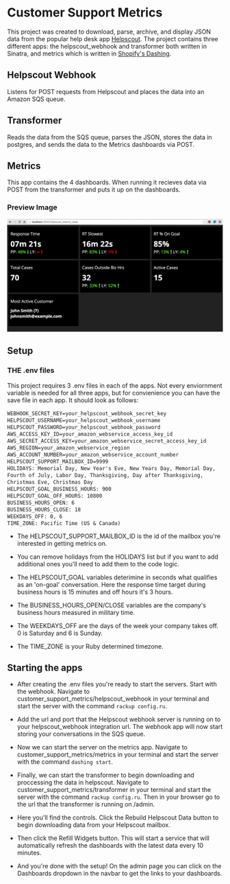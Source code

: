 # Customer Support Metrics

This project was created to download, parse, archive, and display JSON data from the popular help desk app [Helpscout](http://www.helpscout.net/). The project contains three different apps: the helpscout_webhook and transformer both written in Sinatra, and metrics which is written in [Shopify's Dashing](http://www.dashing.io/).

## Helpscout Webhook
Listens for POST requests from Helpscout and places the data into an Amazon SQS queue.

## Transformer
Reads the data from the SQS queue, parses the JSON, stores the data in postgres, and sends the data to the Metrics dashboards via POST.

## Metrics
This app contains the 4 dashboards. When running it recieves data via POST from the transformer and puts it up on the dashboards.

### Preview Image
![alt text](https://github.com/coreypnorris/customer_support_metrics/blob/master/dashboard_week_example.png "Preview Image")

## Setup

### THE .env files

This project requires 3 .env files in each of the apps. Not every enviornment variable is needed for all three apps, but for convienience you can have the save file in each app. It should look as follows:

```
WEBHOOK_SECRET_KEY=your_helpscout_webhook_secret_key
HELPSCOUT_USERNAME=your_helpscout_webhook_username
HELPSCOUT_PASSWORD=your_helpscout_webhook_password
AWS_ACCESS_KEY_ID=your_amazon_webservice_access_key_id
AWS_SECRET_ACCESS_KEY=your_amazon_webservice_secret_access_key_id
AWS_REGION=your_amazon_webservice_region
AWS_ACCOUNT_NUMBER=your_amazon_webservice_account_number
HELPSCOUT_SUPPORT_MAILBOX_ID=9999
HOLIDAYS: Memorial Day, New Year's Eve, New Years Day, Memorial Day, Fourth of July, Labor Day, Thanksgiving, Day after Thanksgiving, Christmas Eve, Christmas Day
HELPSCOUT_GOAL_BUSINESS_HOURS: 900
HELPSCOUT_GOAL_OFF_HOURS: 10800
BUSINESS_HOURS_OPEN: 6
BUSINESS_HOURS_CLOSE: 18
WEEKDAYS_OFF: 0, 6
TIME_ZONE: Pacific Time (US & Canada)
```

* The HELPSCOUT_SUPPORT_MAILBOX_ID is the id of the mailbox you're interested in getting metrics on.

* You can remove holidays from the HOLIDAYS list but if you want to add additional ones you'll need to add them to the code logic.

* The HELPSCOUT_GOAL variables deterimine in seconds what qualifies as an 'on-goal' conversation. Here the response time target during business hours is 15 minutes and off hours it's 3 hours.

* The BUSINESS_HOURS_OPEN/CLOSE variables are the company's business hours measured in military time.

* The WEEKDAYS_OFF are the days of the week your company takes off. 0 is Saturday and 6 is Sunday.

* The TIME_ZONE is your Ruby determined timezone.

## Starting the apps

* After creating the .env files you're ready to start the servers. Start with the webhook. Navigate to customer_support_metrics/helpscout_webhook in your terminal and start the server with the command `rackup config.ru`.

* Add the url and port that the Helpscout webhook server is running on to your helpscout_webhook integration url. The webhook app will now start storing your conversations in the SQS queue.

* Now we can start the server on the metrics app. Navigate to customer_support_metrics/metrics in your terminal and start the server with the command `dashing start`.

* Finally, we can start the transformer to begin downloading and proccessing the data in helpscout. Navigate to customer_support_metrics/transformer in your terminal and start the server with the command `rackup config.ru`. Then in your browser go to the url that the transformer is running on /admin.

* Here you'll find the controls. Click the Rebuild Helpscout Data button to begin downloading data from your Helpscout mailbox.

* Then click the Refill Widgets button. This will start a service that will automatically refresh the dashboards with the latest data every 10 minutes.

* And you're done with the setup! On the admin page you can click on the Dashboards dropdown in the navbar to get the links to your dashboards.
